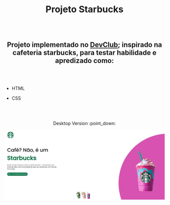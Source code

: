 <h1 align="center"> Projeto Starbucks </h1>
<br>
<br>
<h2 align="center">Projeto implementado no <a href="https://rodolfomori.com.br/devclub/">DevClub</a>; inspirado na cafeteria starbucks, para testar habilidade e apredizado como:</h2>
<br>
<br>

- HTML

- CSS

<br>
<br>
<p align="center">Desktop Version :point_down:</p>
<img src="https://github.com/Guilhermeafe/Starbucks-page-copy/blob/master/img/DESKTOP%20VERSION...jpg?raw=true">

